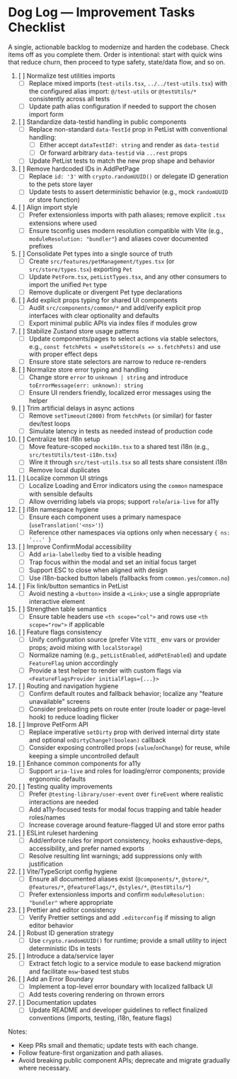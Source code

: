 # Dog Log — Improvement Tasks Checklist

A single, actionable backlog to modernize and harden the codebase. Check items off as you complete them. Order is intentional: start with quick wins that reduce churn, then proceed to type safety, state/data flow, and so on.

1. [ ] Normalize test utilities imports
   - [ ] Replace mixed imports (`test-utils.tsx`, `../../test-utils.tsx`) with the configured alias import: `@/test-utils` or `@testUtils/*` consistently across all tests
   - [ ] Update path alias configuration if needed to support the chosen import form

2. [ ] Standardize data-testid handling in public components
   - [ ] Replace non-standard `data-TestId` prop in PetList with conventional handling:
     - [ ] Either accept `dataTestId?: string` and render as `data-testid`
     - [ ] Or forward arbitrary `data-testid` via `...rest` props
   - [ ] Update PetList tests to match the new prop shape and behavior

3. [ ] Remove hardcoded IDs in AddPetPage
   - [ ] Replace `id: '3'` with `crypto.randomUUID()` or delegate ID generation to the pets store layer
   - [ ] Update tests to assert deterministic behavior (e.g., mock `randomUUID` or store function)

4. [ ] Align import style
   - [ ] Prefer extensionless imports with path aliases; remove explicit `.tsx` extensions where used
   - [ ] Ensure tsconfig uses modern resolution compatible with Vite (e.g., `moduleResolution: "bundler"`) and aliases cover documented prefixes

5. [ ] Consolidate Pet types into a single source of truth
   - [ ] Create `src/features/petManagement/types.tsx` (or `src/store/types.tsx`) exporting `Pet`
   - [ ] Update `PetForm.tsx`, `petListTypes.tsx`, and any other consumers to import the unified `Pet` type
   - [ ] Remove duplicate or divergent Pet type declarations

6. [ ] Add explicit props typing for shared UI components
   - [ ] Audit `src/components/common/*` and add/verify explicit prop interfaces with clear optionality and defaults
   - [ ] Export minimal public APIs via index files if modules grow

7. [ ] Stabilize Zustand store usage patterns
   - [ ] Update components/pages to select actions via stable selectors, e.g., `const fetchPets = usePetsStore(s => s.fetchPets)` and use with proper effect deps
   - [ ] Ensure store state selectors are narrow to reduce re-renders

8. [ ] Normalize store error typing and handling
   - [ ] Change store `error` to `unknown | string` and introduce `toErrorMessage(err: unknown): string`
   - [ ] Ensure UI renders friendly, localized error messages using the helper

9. [ ] Trim artificial delays in async actions
   - [ ] Remove `setTimeout(2000)` from `fetchPets` (or similar) for faster dev/test loops
   - [ ] Simulate latency in tests as needed instead of production code

10. [ ] Centralize test i18n setup
    - [ ] Move feature-scoped `mocki18n.tsx` to a shared test i18n (e.g., `src/testUtils/test-i18n.tsx`)
    - [ ] Wire it through `src/test-utils.tsx` so all tests share consistent i18n
    - [ ] Remove local duplicates

11. [ ] Localize common UI strings
    - [ ] Localize Loading and Error indicators using the `common` namespace with sensible defaults
    - [ ] Allow overriding labels via props; support `role`/`aria-live` for a11y

12. [ ] i18n namespace hygiene
    - [ ] Ensure each component uses a primary namespace (`useTranslation('<ns>')`)
    - [ ] Reference other namespaces via options only when necessary `{ ns: '...' }`

13. [ ] Improve ConfirmModal accessibility
    - [ ] Add `aria-labelledby` tied to a visible heading
    - [ ] Trap focus within the modal and set an initial focus target
    - [ ] Support ESC to close when aligned with design
    - [ ] Use i18n-backed button labels (fallbacks from `common.yes`/`common.no`)

14. [ ] Fix link/button semantics in PetList
    - [ ] Avoid nesting a `<button>` inside a `<Link>`; use a single appropriate interactive element

15. [ ] Strengthen table semantics
    - [ ] Ensure table headers use `<th scope="col">` and rows use `<th scope="row">` if applicable

16. [ ] Feature flags consistency
    - [ ] Unify configuration source (prefer Vite `VITE_` env vars or provider props; avoid mixing with `localStorage`)
    - [ ] Normalize naming (e.g., `petListEnabled`, `addPetEnabled`) and update `FeatureFlag` union accordingly
    - [ ] Provide a test helper to render with custom flags via `<FeatureFlagsProvider initialFlags={...}>`

17. [ ] Routing and navigation hygiene
    - [ ] Confirm default routes and fallback behavior; localize any "feature unavailable" screens
    - [ ] Consider preloading pets on route enter (route loader or page-level hook) to reduce loading flicker

18. [ ] Improve PetForm API
    - [ ] Replace imperative `setDirty` prop with derived internal dirty state and optional `onDirtyChange?(boolean)` callback
    - [ ] Consider exposing controlled props (`value`/`onChange`) for reuse, while keeping a simple uncontrolled default

19. [ ] Enhance common components for a11y
    - [ ] Support `aria-live` and roles for loading/error components; provide ergonomic defaults

20. [ ] Testing quality improvements
    - [ ] Prefer `@testing-library/user-event` over `fireEvent` where realistic interactions are needed
    - [ ] Add a11y-focused tests for modal focus trapping and table header roles/names
    - [ ] Increase coverage around feature-flagged UI and store error paths

21. [ ] ESLint ruleset hardening
    - [ ] Add/enforce rules for import consistency, hooks exhaustive-deps, accessibility, and prefer named exports
    - [ ] Resolve resulting lint warnings; add suppressions only with justification

22. [ ] Vite/TypeScript config hygiene
    - [ ] Ensure all documented aliases exist (`@components/*`, `@store/*`, `@features/*`, `@featureFlags/*`, `@styles/*`, `@testUtils/*`)
    - [ ] Prefer extensionless imports and confirm `moduleResolution: "bundler"` where appropriate

23. [ ] Prettier and editor consistency
    - [ ] Verify Prettier settings and add `.editorconfig` if missing to align editor behavior

24. [ ] Robust ID generation strategy
    - [ ] Use `crypto.randomUUID()` for runtime; provide a small utility to inject deterministic IDs in tests

25. [ ] Introduce a data/service layer
    - [ ] Extract fetch logic to a service module to ease backend migration and facilitate `msw`-based test stubs

26. [ ] Add an Error Boundary
    - [ ] Implement a top-level error boundary with localized fallback UI
    - [ ] Add tests covering rendering on thrown errors

27. [ ] Documentation updates
    - [ ] Update README and developer guidelines to reflect finalized conventions (imports, testing, i18n, feature flags)

Notes:
- Keep PRs small and thematic; update tests with each change.
- Follow feature-first organization and path aliases.
- Avoid breaking public component APIs; deprecate and migrate gradually where necessary.
